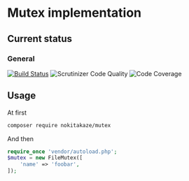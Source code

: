# Mutex implementation

## Current status
### General
[![Build Status](https://secure.travis-ci.org/nokitakaze/php-mutex.png?branch=master)](http://travis-ci.org/nokitakaze/php-mutex)
![Scrutinizer Code Quality](https://scrutinizer-ci.com/g/nokitakaze/php-mutex/badges/quality-score.png?b=master)
![Code Coverage](https://scrutinizer-ci.com/g/nokitakaze/php-mutex/badges/coverage.png?b=master)
<!-- [![Latest stable version](https://img.shields.io/packagist/v/nokitakaze/mutex.svg?style=flat-square)](https://packagist.org/packages/nokitakaze/mutex) -->

## Usage
At first
```bash
composer require nokitakaze/mutex
```

And then
```php
require_once 'vendor/autoload.php';
$mutex = new FileMutex([
    'name' => 'foobar',
]);
```
